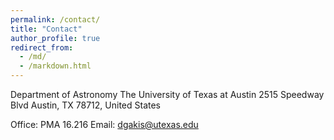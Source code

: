 ```yaml
---
permalink: /contact/
title: "Contact"
author_profile: true
redirect_from: 
  - /md/
  - /markdown.html
---
```


Department of Astronomy 
The University of Texas at Austin 
2515 Speedway Blvd
Austin, TX 78712, United States


Office: PMA 16.216
Email: [dgakis@utexas.edu](mailto:dgakis@utexas.edu)

